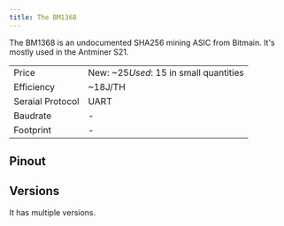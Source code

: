 ```yaml
---
title: The BM1368
---
```


The BM1368 is an undocumented SHA256 mining ASIC from Bitmain. It's mostly used in the Antminer S21.

|                  |                                          |
| ---------------- | ---------------------------------------- |
| Price            | New: ~$25 Used: ~$15 in small quantities |
| Efficiency       | ~18J/TH                                  |
| Seraial Protocol | UART                                     |
| Baudrate         | -                                        |
| Footprint        | -                                        |

## Pinout

## Versions

It has multiple versions.

